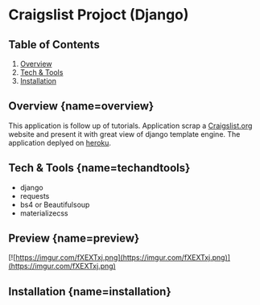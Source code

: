 # Craigslist Projoct (Django)

## Table of Contents

1. [ Overview ](#overview)
2. [ Tech & Tools ](#techandtools)
3. [ Installation ](#installation)

## Overview [](#){name=overview}

This application is follow up of tutorials. Application scrap a [Craigslist.org](http://craigslist.org) website and present it with great view of django template engine. The application deplyed on [heroku](https://craigslist-scrap.herokuapp.com/).

## Tech & Tools [](#){name=techandtools}

- django
- requests
- bs4 or Beautifulsoup
- materializecss

## Preview [](#){name=preview}

[![https://imgur.com/fXEXTxj.png](https://imgur.com/fXEXTxj.png)](https://imgur.com/fXEXTxj.png)

## Installation [](#){name=installation}
